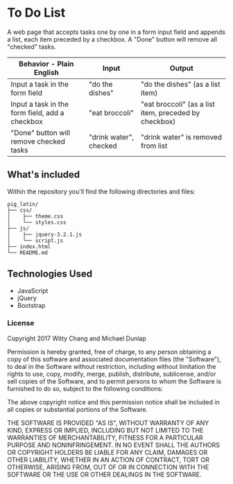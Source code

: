 # To Do List
A web page that accepts tasks one by one in a form input field and appends a list, each item preceded by a checkbox. A "Done" button will remove all "checked" tasks.


|Behavior - Plain English|Input|Output|
|---|---|---|
|Input a task in the form field|"do the dishes"|"do the dishes" (as a list item)|
|Input a task in the form field, add a checkbox|"eat broccoli"|"eat broccoli" (as a list item, preceded by checkbox)|
|"Done" button will remove checked tasks|"drink water", checked|"drink water" is removed from list|

## What's included
Within the repository you'll find the following directories and files:

```
pig_latin/
├── css/
│    ├── theme.css
│    └── styles.css
├── js/
│    ├── jquery-3.2.1.js
│    └── script.js
├── index.html
└── README.md
```


## Technologies Used
* JavaScript
* jQuery
* Bootstrap

### License
Copyright 2017 Witty Chang and Michael Dunlap

Permission is hereby granted, free of charge, to any person obtaining a copy of this software and associated documentation files (the "Software"), to deal in the Software without restriction, including without limitation the rights to use, copy, modify, merge, publish, distribute, sublicense, and/or sell copies of the Software, and to permit persons to whom the Software is furnished to do so, subject to the following conditions:

The above copyright notice and this permission notice shall be included in all copies or substantial portions of the Software.

THE SOFTWARE IS PROVIDED "AS IS", WITHOUT WARRANTY OF ANY KIND, EXPRESS OR IMPLIED, INCLUDING BUT NOT LIMITED TO THE WARRANTIES OF MERCHANTABILITY, FITNESS FOR A PARTICULAR PURPOSE AND NONINFRINGEMENT. IN NO EVENT SHALL THE AUTHORS OR COPYRIGHT HOLDERS BE LIABLE FOR ANY CLAIM, DAMAGES OR OTHER LIABILITY, WHETHER IN AN ACTION OF CONTRACT, TORT OR OTHERWISE, ARISING FROM, OUT OF OR IN CONNECTION WITH THE SOFTWARE OR THE USE OR OTHER DEALINGS IN THE SOFTWARE.
